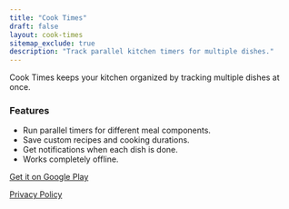 ```yaml
---
title: "Cook Times"
draft: false
layout: cook-times
sitemap_exclude: true
description: "Track parallel kitchen timers for multiple dishes."
---
```


Cook Times keeps your kitchen organized by tracking multiple dishes at once.

### Features

- Run parallel timers for different meal components.
- Save custom recipes and cooking durations.
- Get notifications when each dish is done.
- Works completely offline.

[Get it on Google Play](https://play.google.com/store/apps/details?id=com.arran4.cooking_times.cook_times)

[Privacy Policy](privacy/)
